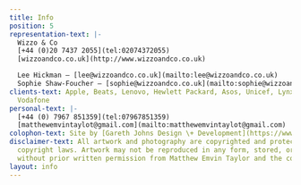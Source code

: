```yaml
---
title: Info
position: 5
representation-text: |-
  Wizzo & Co  
  [+44 (0)20 7437 2055](tel:02074372055)  
  [wizzoandco.co.uk](http://www.wizzoandco.co.uk)  

  Lee Hickman — [lee@wizzoandco.co.uk](mailto:lee@wizzoandco.co.uk)  
  Sophie Shaw-Foucher — [sophie@wizzoandco.co.uk](mailto:sophie@wizzoandco.co.uk)  
clients-text: Apple, Beats, Lenovo, Hewlett Packard, Asos, Unicef, Lynx, Adidas, Google,
  Vodafone
personal-text: |-
  [+44 (0) 7967 851359](tel:07967851359)  
  [matthewemvintaylot@gmail.com](mailto:matthewemvintaylot@gmail.com)
colophon-text: Site by [Gareth Johns Design \+ Development](https://www.garethjohnsdesign.com)
disclaimer-text: All artwork and photography are copyrighted and protected under international
  copyright laws. Artwork may not be reproduced in any form, stored, or manipulated
  without prior written permission from Matthew Emvin Taylor and the copyright holders.
layout: info
---
```


